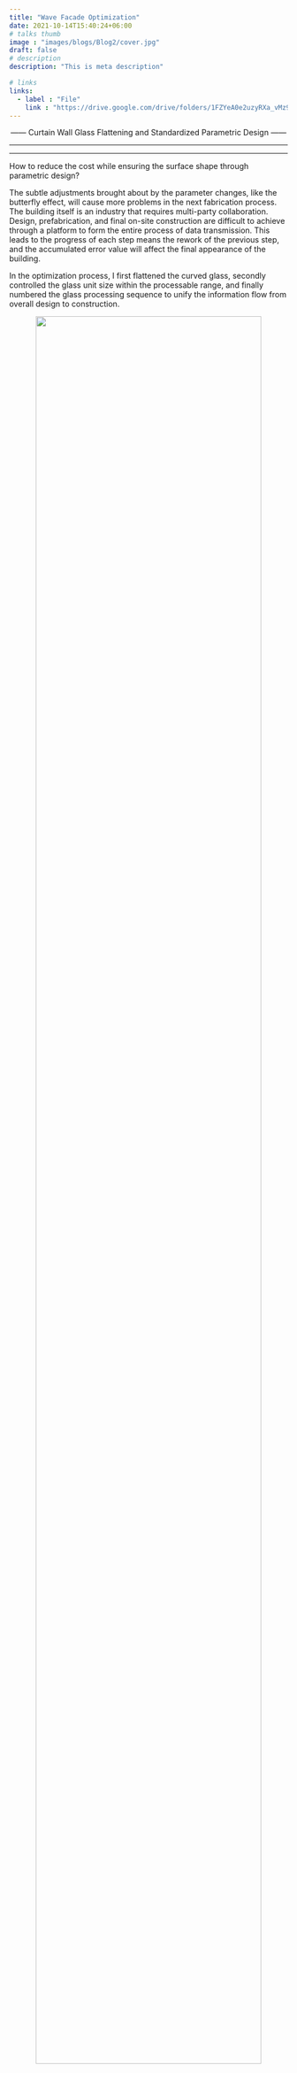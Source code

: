 ```yaml
---
title: "Wave Facade Optimization"
date: 2021-10-14T15:40:24+06:00
# talks thumb
image : "images/blogs/Blog2/cover.jpg"
draft: false
# description
description: "This is meta description"

# links
links:
  - label : "File"
    link : "https://drive.google.com/drive/folders/1FZYeA0e2uzyRXa_vMz9b6WQCT1KL8Gan?usp=sharing"
---
```


<div style="text-align: center">
—— Curtain Wall Glass Flattening and Standardized Parametric Design ——
</div>

---
---

How to reduce the cost while ensuring the surface shape through parametric design?

The subtle adjustments brought about by the parameter changes, like the butterfly effect, will cause more problems in the next fabrication process. The building itself is an industry that requires multi-party collaboration. Design, prefabrication, and final on-site construction are difficult to achieve through a platform to form the entire process of data transmission. This leads to the progress of each step means the rework of the previous step, and the accumulated error value will affect the final appearance of the building.

In the optimization process, I first flattened the curved glass, secondly controlled the glass unit size within the processable range, and finally numbered the glass processing sequence to unify the information flow from overall design to construction.


<p align="center">
  <img width=90% src="/images/blogs/Blog2/6.jpg">
</p>

---
---

There are several ways to simplify the curved glass curtains. For example, the control curvess are all planar and only move in Z Axis, or they are all planar but can move in X&Y Axis, or they can move in any direction. The more freedom we give to the control curves, the more difficult and expensive the fabrication will be. 

<p align="center">
  <img width=90% src="/images/blogs/Blog2/1.jpg">
</p>

---
---

So. How to flatten curved glass and reduce processing waste? This is a real problem I encountered in the optimization of the curtain wall of the Golden Eagle complex, and the following are the solutions.

<p align="center">
  <img width=90% src="/images/blogs/Blog2/2.jpg">
</p>

---
---

<div style="text-align: center">
—— Test 1 Rectangular flat glass ——
</div>

---

I test the rectangular flat glass which is easy to manufacture glass panels. However, the disadvantage is that the structural panel behind will not be flat if I just consider the front glass panel. Another disadvantage is that the glass width is random and will exceed the conventional curtain wall glass width limitation. The next step is to control or uniform the width of glass panels and also flatten structural panels.


<p align="center">
  <img width=90% src="/images/blogs/Blog2/3.jpg">
</p>

---
---

<div style="text-align: center">
—— Test 2 Flatten all the panels ——
</div>

---

I try to flatten both the glass panels and the structural panels behind. The glass width is random and will exceed the conventional curtain wall glass width limitation. Then I try to control the width of the glass panel.


<p align="center">
  <img width=90% src="/images/blogs/Blog2/4.jpg">
</p>

---
---

Through the adjustment of unit rotate angle, it can help me to control the maximun glass width. The changeable facade unit angles also help me to create the athestics of the facade. Then I subdivide the glass for the fabrication preparation. Every glass unit width is under 2 meters. The support rod is added to support the glass curtain, it can also help to adjust glass width to a normalized value.

<p align="center">
  <img width=90% src="/images/blogs/Blog2/5.jpg">
</p>

---
---
